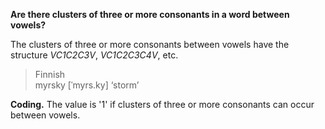 **Are there clusters of three or more consonants in a word between vowels?**

The clusters of three or more consonants between vowels have the structure _VC1C2C3V_, _VC1C2C3C4V_, etc.

>Finnish<br/>
>myrsky [ˈmyrs.ky] ‘storm’

**Coding.** The value is '1' if clusters of three or more consonants can occur between vowels.
